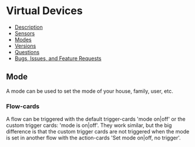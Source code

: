 # Virtual Devices

* [Description](index)
* [Sensors](sensor)
* [Modes](mode)
* [Versions](version)
* [Questions](https://community.athom.com/t/virtual-devices/1723)
* [Bugs, Issues, and Feature Requests](https://github.com/ArjanKranenburg/virtual-devices/issues)

## Mode

A mode can be used to set the mode of your house, family, user, etc.

### Flow-cards

A flow can be triggered with the default trigger-cards 'mode on|off' or the custom trigger cards: 'mode is on|off'. They work similar, but the big difference is that the custom trigger cards are not triggered when the mode is set in another flow with the action-cards 'Set mode on|off, no trigger'.

